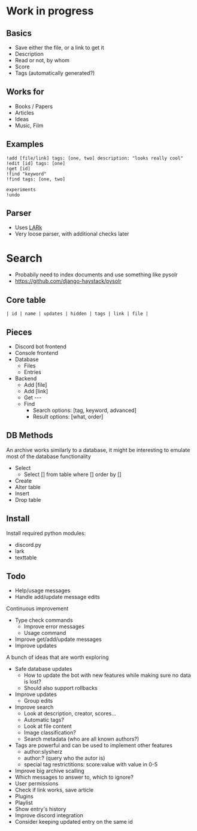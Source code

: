 # Work in progress

## Basics
- Save either the file, or a link to get it
- Description
- Read or not, by whom
- Score
- Tags (automatically generated?)

## Works for
- Books / Papers
- Articles
- Ideas
- Music, Film

## Examples

```
!add [file/link] tags: [one, two] description: "looks really cool"
!edit [id] tags: [one]
!get [id]
!find "keyword"
!find tags: [one, two]

experiments
!undo
```

## Parser
- Uses [LARk](https://github.com/lark-parser/lark)
- Very loose parser, with additional checks later

# Search
- Probabily need to index documents and use something like pysolr
- https://github.com/django-haystack/pysolr

## Core table
`| id | name | updates | hidden | tags | link | file |`

## Pieces
- Discord bot frontend
- Console frontend
- Database
    - Files
    - Entries
- Backend
    - Add [file]
    - Add [link]
    - Get ---
    - Find
        - Search options: [tag, keyword, advanced]
        - Result options: [what, order]


## DB Methods
An archive works similarly to a database, it might be interesting to emulate most of the database functionality
- Select
    - Select [] from table where [] order by []
- Create
- Alter table
- Insert
- Drop table


## Install
Install required python modules:
- discord.py
- lark
- texttable


## Todo
- Help/usage messages
- Handle add/update message edits

Continuous improvement
- Type check commands
    - Improve error messages
    - Usage command
- Improve get/add/update messages
- Improve updates

A bunch of ideas that are worth exploring
- Safe database updates
    - How to update the bot with new features while making sure no data is lost?
    - Should also support rollbacks
- Improve updates
    - Group edits
- Improve search
    - Look at description, creator, scores...
    - Automatic tags?
    - Look at file content
    - Image classification?
    - Search metadata (who are all known authors?)
- Tags are powerful and can be used to implement other features
    - author:slysherz
    - author:? (query who the autor is)
    - special tag restrictitions: score:value with value in 0-5
- Improve big archive scalling
- Which messages to answer to, which to ignore?
- User permissions
- Check if link works, save article
- Plugins
- Playlist
- Show entry's history
- Improve discord integration
- Consider keeping updated entry on the same id